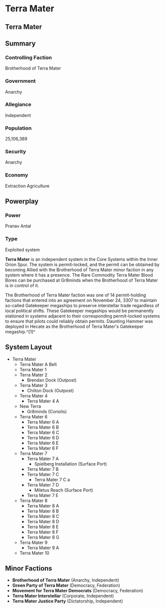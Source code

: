 # Terra Mater
## Terra Mater

		

## Summary

### Controlling Faction

Brotherhood of Terra Mater

### Government

Anarchy

### Allegiance

Independent

### Population

25,106,389

### Security

Anarchy

### Economy

Extraction
Agriculture

## Powerplay

### Power

Pranav Antal

### Type

Exploited system

**Terra Mater** is an independent system in the Core Systems within the Inner Orion Spur. The system is permit-locked, and the permit can be obtained by becoming Allied with the Brotherhood of Terra Mater minor faction in any system where it has a presence. The Rare Commodity Terra Mater Blood Bores can be purchased at Gr8minds when the Brotherhood of Terra Mater is in control of it.

The Brotherhood of Terra Mater faction was one of 14 permit-holding factions that entered into an agreement on November 24, 3307 to maintain so-called Gatekeeper megaships to preserve interstellar trade regardless of local political shifts. These Gatekeeper megaships would be permanently stationed in systems adjacent to their corresponding permit-locked systems to ensure that pilots could reliably obtain permits. Daunting Hammer was deployed in Hecate as the Brotherhood of Terra Mater's Gatekeeper megaship.^[1]^

## System Layout

- Terra Mater
    - Terra Mater A Belt
    - Terra Mater 1
    - Terra Mater 2
        - Brendan Dock (Outpost)
    - Terra Mater 3
        - Chilton Dock (Outpost)
    - Terra Mater 4
        - Terra Mater 4 A
    - New Terra
        - Gr8minds (Coriolis)
    - Terra Mater 6
        - Terra Mater 6 A
        - Terra Mater 6 B
        - Terra Mater 6 C
        - Terra Mater 6 D
        - Terra Mater 6 E
        - Terra Mater 6 F
    - Terra Mater 7
        - Terra Mater 7 A
            - Spielberg Installation (Surface Port)
        - Terra Mater 7 B
        - Terra Mater 7 C
            - Terra Mater 7 C a
        - Terra Mater 7 D
            - Miletus Reach (Surface Port)
        - Terra Mater 7 E
    - Terra Mater 8
        - Terra Mater 8 A
        - Terra Mater 8 B
        - Terra Mater 8 C
        - Terra Mater 8 D
        - Terra Mater 8 E
        - Terra Mater 8 F
        - Terra Mater 8 G
    - Terra Mater 9
        - Terra Mater 9 A
    - Terra Mater 10

## Minor Factions

- **Brotherhood of Terra Mater** (Anarchy, Independent)
- **Green Party of Terra Mater** (Democracy, Federation)
- **Movement for Terra Mater Democrats** (Democracy, Federation)
- **Terra Mater Interstellar** (Corporate, Independent)
- **Terra Mater Justice Party** (Dictatorship, Independent)